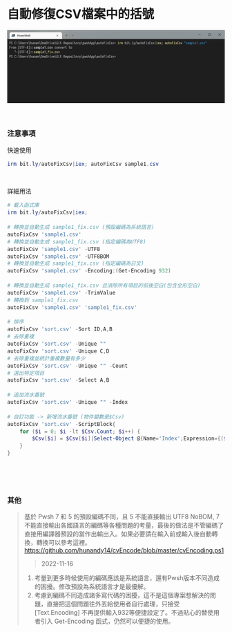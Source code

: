 自動修復CSV檔案中的括號
===

![](img/Cover.png)

<br>

### 注意事項

快速使用
```ps1
irm bit.ly/autoFixCsv|iex; autoFixCsv sample1.csv 
```

<br>

詳細用法
```ps1
# 載入函式庫
irm bit.ly/autoFixCsv|iex;

# 轉換並自動生成 sample1_fix.csv (預設編碼為系統語言)
autoFixCsv 'sample1.csv'
# 轉換並自動生成 sample1_fix.csv (指定編碼為UTF8)
autoFixCsv 'sample1.csv' -UTF8
autoFixCsv 'sample1.csv' -UTF8BOM
# 轉換並自動生成 sample1_fix.csv (指定編碼為日文)
autoFixCsv 'sample1.csv' -Encoding:(Get-Encoding 932)

# 轉換並自動生成 sample1_fix.csv 且消除所有項目的前後空白(包含全形空白)
autoFixCsv 'sample1.csv' -TrimValue
# 轉換到 sample1_fix.csv
autoFixCsv 'sample1.csv' 'sample1_fix.csv'

# 排序
autoFixCsv 'sort.csv' -Sort ID,A,B
# 去除重複
autoFixCsv 'sort.csv' -Unique ""
autoFixCsv 'sort.csv' -Unique C,D
# 去除重複並統計重複數量有多少
autoFixCsv 'sort.csv' -Unique "" -Count
# 選出特定項目
autoFixCsv 'sort.csv' -Select A,B

# 追加流水番號
autoFixCsv 'sort.csv' -Unique "" -Index

# 自訂功能 -> 新增流水番號 (物件變數是$Csv)
autoFixCsv 'sort.csv' -ScriptBlock{
    for ($i = 0; $i -lt $Csv.Count; $i++) {
        $Csv[$i] = $Csv[$i]|Select-Object @{Name='Index';Expression={($i+1)}},*
    }
}

```



<br><br><br>

### 其他
> 基於 Pwsh 7 和 5 的預設編碼不同，且 5 不能直接輸出 UTF8 NoBOM, 7不能直接輸出各國語言的編碼等各種問題的考量，最後的做法是不管編碼了直接用編譯器預設的當作出輸出入。如果必要請在輸入前或輸入後自動轉換，轉換可以參考這裡。 https://github.com/hunandy14/cvEncode/blob/master/cvEncoding.ps1
> > 2022-11-16 
> 1. 考量到更多時候使用的編碼應該是系統語言，還有Pwsh版本不同造成的困擾。修改預設為系統語言才是最優解。
> 2. 考慮到編碼不同造成諸多寫代碼的困擾，這不是這個專案想解決的問題，直接把這個問題往外丟給使用者自行處理，只接受 [Text.Encoding] 不再提供輸入932等便捷設定了。不過貼心的替使用者引入 Get-Encoding 函式，仍然可以便捷的使用。
